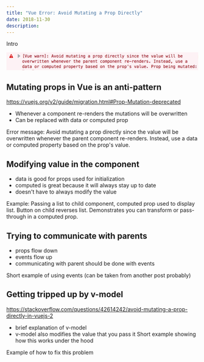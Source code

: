 ```yaml
---
title: "Vue Error: Avoid Mutating a Prop Directly"
date: 2018-11-30
description:
---
```


Intro

![](error.png)

## Mutating props in Vue is an anti-pattern


https://vuejs.org/v2/guide/migration.html#Prop-Mutation-deprecated
- Whenever a component re-renders the mutations will be overwritten
- Can be replaced with data or computed prop

Error message: Avoid mutating a prop directly since the value will be overwritten whenever the parent component re-renders. Instead, use a data or computed property based on the prop's value.

## Modifying value in the component
- data is good for props used for initialization
- computed is great because it will always stay up to date
- doesn't have to always modify the value

Example: Passing a list to child component, computed prop used to display list. Button on child reverses list. Demonstrates you can transform or pass-through in a computed prop.

## Trying to communicate with parents
- props flow down
- events flow up
- communicating with parent should be done with events

Short example of using events (can be taken from another post probably)

## Getting tripped up by v-model
https://stackoverflow.com/questions/42614242/avoid-mutating-a-prop-directly-in-vuejs-2

- brief explanation of v-model
- v-model also modifies the value that you pass it
Short example showing how this works under the hood

Example of how to fix this problem